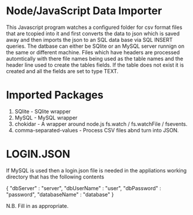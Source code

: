 # Node/JavaScript Data Importer #

This Javascript program watches a configured folder for csv format files that are tcopied into it and first converts the data to json
which is saved away and then imports the json to an SQL data base via SQL INSERT queries. The datbase can either be SQlite or an MySQL 
server runnign on the same or different machine. Files which have headers are processed automtically with there file names being used 
as the table names and the header line used to create the tables fields. If the table does not exist it is created and all the fields
are set to type TEXT.


# Imported Packages #


1. SQlite	                - SQlite wrapper
1. MySQL	                - MySQL wrapper
1. chokidar                - A  wrapper around node.js fs.watch / fs.watchFile / fsevents.
1. comma-separated-values  - Process CSV files abnd turn into JSON.

# LOGIN.JSON #

If MySQL is used then a login.json file is needed in the appliations working directory that has the following contents


{ "dbServer" : "server", "dbUserName" : "user", "dbPassword" : "password", "databaseName" : "database" } 

N.B. Fill in as appropriate.

